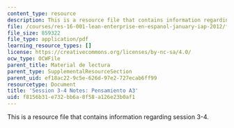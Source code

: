 ```yaml
---
content_type: resource
description: This is a resource file that contains information regarding session 3-4.
file: /courses/res-16-001-lean-enterprise-en-espanol-january-iap-2012/f8156b31e732bb6a8f58a126e23b0af1_MITRES_16_001IAP12_3-4_A3.pdf
file_size: 859322
file_type: application/pdf
learning_resource_types: []
license: https://creativecommons.org/licenses/by-nc-sa/4.0/
ocw_type: OCWFile
parent_title: Material de lectura
parent_type: SupplementalResourceSection
parent_uid: ef18ac22-9c5e-626d-97e2-727ecab6ff99
resourcetype: Document
title: 'Session 3-4 Notes: Pensamiento A3'
uid: f8156b31-e732-bb6a-8f58-a126e23b0af1
---
```

This is a resource file that contains information regarding session 3-4.